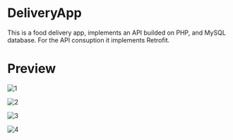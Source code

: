 # DeliveryApp
This is a food delivery app, implements an API builded on PHP, and MySQL database. For the API consuption it implements Retrofit.
# Preview

![1](https://user-images.githubusercontent.com/68910956/104390894-7cbb6300-551d-11eb-85d3-4815be2a8188.png)

![2](https://user-images.githubusercontent.com/68910956/104390896-7d53f980-551d-11eb-823a-f4fa389971ea.png)

![3](https://user-images.githubusercontent.com/68910956/104390898-7dec9000-551d-11eb-83da-f30804791e4f.png)

![4](https://user-images.githubusercontent.com/68910956/104390899-7e852680-551d-11eb-9699-9039fdb3e670.png)


